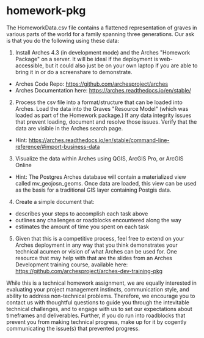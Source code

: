 # homework-pkg

The HomeworkData.csv file contains a flattened representation of graves in various parts of the world for a family spanning three generations.  Our ask is that you do the following using these data:

1. Install Arches 4.3 (in development mode) and the Arches "Homework Package" on a server. It will be ideal if the deployment is web-accessible, but it could also just be on your own laptop if you are able to bring it in or do a screenshare to demonstrate.  
 - Arches Code Repo: https://github.com/archesproject/arches 
 - Arches Documentation here: https://arches.readthedocs.io/en/stable/

2. Process the csv file into a format/structure that can be loaded into Arches.  Load the data into the Graves "Resource Model" (which was loaded as part of the Homework package.) If any data integrity issues that prevent loading, document and resolve those issues.  Verify that the data are visible in the Arches search page.
 - Hint: https://arches.readthedocs.io/en/stable/command-line-reference/#import-business-data

3. Visualize the data within Arches using QGIS, ArcGIS Pro, or ArcGIS Online
 - Hint: The Postgres Arches database will contain a materialized view called mv_geojosn_geoms.  Once data are loaded, this view can be used as the basis for a traditional GIS layer containing Postgis data.

4. Create a simple document that:
 - describes your steps to accomplish each task above
 - outlines any challenges or roadblocks encountered along the way
 - estimates the amount of time you spent on each task

5. Given that this is a competitive process, feel free to extend on your Arches deployment in any way that you think demonstrates your technical acumen or vision of what Arches can be used for.  One resource that may help with that are the slides from an Arches Development training course, available here: https://github.com/archesproject/arches-dev-training-pkg

While this is a technical homework assignment, we are equally interested in evaluating your project management instincts, communication style, and ability to address non-technical problems.  Therefore, we encourage you to contact us with thoughtful questions to guide you through the intevitable technical challenges, and to engage with us to set our expectations about timeframes and deliverables.  Further, if you do run into roadblocks that prevent you from making technical progress, make up for it by cogently communicating the issue(s) that prevented progress.
